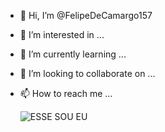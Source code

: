 - 👋 Hi, I’m @FelipeDeCamargo157
- 👀 I’m interested in ...
- 🌱 I’m currently learning ...
- 💞️ I’m looking to collaborate on ...
- 📫 How to reach me ...
  
  ![ESSE SOU EU](https://i.pinimg.com/736x/65/04/25/6504250c035dad35d4c6fb12b6c652cd.jpg)
  
  
<!---
FelipeDeCamargo157/FelipeDeCamargo157 is a ✨ special ✨ repository because its `README.md` (this file) appears on your GitHub profile.
You can click the Preview link to take a look at your changes.
--->
